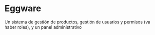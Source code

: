 # Eggware
Un sistema de gestión de productos, gestión de usuarios y permisos (va haber roles), y un panel administrativo
